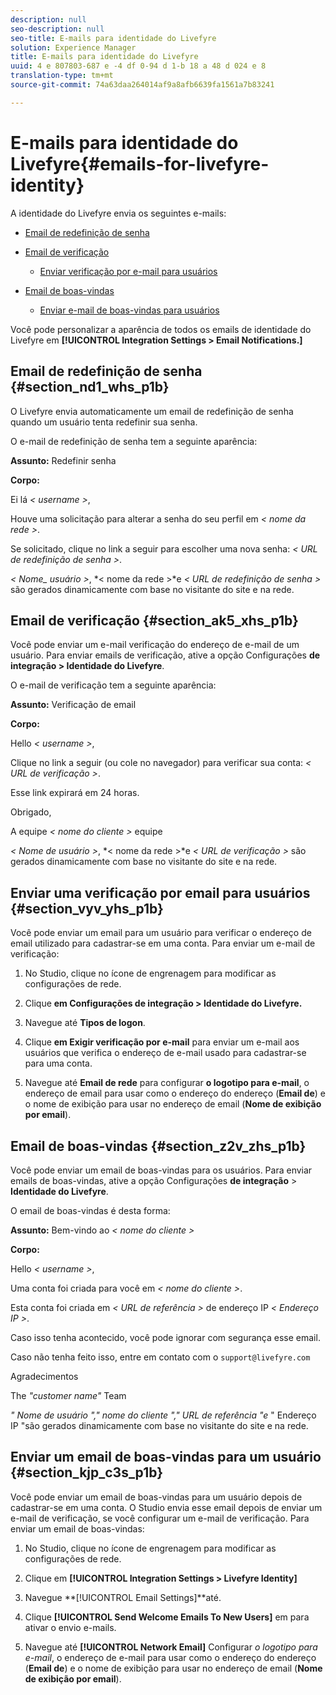 ```yaml
---
description: null
seo-description: null
seo-title: E-mails para identidade do Livefyre
solution: Experience Manager
title: E-mails para identidade do Livefyre
uuid: 4 e 807803-687 e -4 df 0-94 d 1-b 18 a 48 d 024 e 8
translation-type: tm+mt
source-git-commit: 74a63daa264014af9a8afb6639fa1561a7b83241

---
```



# E-mails para identidade do Livefyre{#emails-for-livefyre-identity}

A identidade do Livefyre envia os seguintes e-mails:

* [Email de redefinição de senha](#c_emails_for_livefyre_identity/section_nd1_whs_p1b)
* [Email de verificação](#c_emails_for_livefyre_identity/section_ak5_xhs_p1b)
   * [Enviar verificação por e-mail para usuários](#c_emails_for_livefyre_identity/section_vyv_yhs_p1b)

* [Email de boas-vindas](#c_emails_for_livefyre_identity/section_z2v_zhs_p1b)
   * [Enviar e-mail de boas-vindas para usuários](#c_emails_for_livefyre_identity/section_kjp_c3s_p1b)

Você pode personalizar a aparência de todos os emails de identidade do Livefyre em **[!UICONTROL Integration Settings > Email Notifications.]**

## Email de redefinição de senha {#section_nd1_whs_p1b}

O Livefyre envia automaticamente um email de redefinição de senha quando um usuário tenta redefinir sua senha.

O e-mail de redefinição de senha tem a seguinte aparência:

**Assunto:** Redefinir senha

**Corpo:**

Ei lá *< username >*,

Houve uma solicitação para alterar a senha do seu perfil em *< nome da rede >*.

Se solicitado, clique no link a seguir para escolher uma nova senha: *< URL de redefinição de senha >*.

*< Nome_ usuário >*, *< nome da rede >*e *< URL de redefinição de senha >* são gerados dinamicamente com base no visitante do site e na rede.

## Email de verificação {#section_ak5_xhs_p1b}

Você pode enviar um e-mail verificação do endereço de e-mail de um usuário. Para enviar emails de verificação, ative a opção Configurações **de integração > Identidade do Livefyre**.

O e-mail de verificação tem a seguinte aparência:

**Assunto:** Verificação de email

**Corpo:**

Hello *< username >*,

Clique no link a seguir (ou cole no navegador) para verificar sua conta: *< URL de verificação >*.

Esse link expirará em 24 horas.

Obrigado,

A equipe *< nome do cliente >* equipe

*< Nome de usuário >*, *< nome da rede >*e *< URL de verificação >* são gerados dinamicamente com base no visitante do site e na rede.

## Enviar uma verificação por email para usuários {#section_vyv_yhs_p1b}

Você pode enviar um email para um usuário para verificar o endereço de email utilizado para cadastrar-se em uma conta. Para enviar um e-mail de verificação:

1. No Studio, clique no ícone de engrenagem para modificar as configurações de rede.
1. Clique **em Configurações de integração > Identidade do Livefyre.**

1. Navegue até **Tipos de logon**.
1. Clique **em Exigir verificação por e-mail** para enviar um e-mail aos usuários que verifica o endereço de e-mail usado para cadastrar-se para uma conta.
1. Navegue até **Email de rede** para configurar **o logotipo para e-mail**, o endereço de email para usar como o endereço do endereço (**Email de**) e o nome de exibição para usar no endereço de email (**Nome de exibição por email**).

## Email de boas-vindas {#section_z2v_zhs_p1b}

Você pode enviar um email de boas-vindas para os usuários. Para enviar emails de boas-vindas, ative a opção Configurações **de integração** > **Identidade do Livefyre**.

O email de boas-vindas é desta forma:

**Assunto:** Bem-vindo ao *< nome do cliente >*

**Corpo:**

Hello *< username >*,

Uma conta foi criada para você em *< nome do cliente >*.

Esta conta foi criada em *< URL de referência >* de endereço IP *< Endereço IP >*.

Caso isso tenha acontecido, você pode ignorar com segurança esse email.

Caso não tenha feito isso, entre em contato com o `support@livefyre.com`

Agradecimentos

The *"customer name"* Team

*" Nome de usuário "," nome do cliente "," URL de referência "e* " Endereço IP "são gerados dinamicamente com base no visitante do site e na rede.

## Enviar um email de boas-vindas para um usuário {#section_kjp_c3s_p1b}

Você pode enviar um email de boas-vindas para um usuário depois de cadastrar-se em uma conta. O Studio envia esse email depois de enviar um e-mail de verificação, se você configurar um e-mail de verificação. Para enviar um email de boas-vindas:

1. No Studio, clique no ícone de engrenagem para modificar as configurações de rede.
1. Clique em **[!UICONTROL Integration Settings > Livefyre Identity]**

1. Navegue **[!UICONTROL Email Settings]**até.

1. Clique **[!UICONTROL Send Welcome Emails To New Users]** em para ativar o envio e-mails.
1. Navegue até **[!UICONTROL Network Email]** Configurar *o logotipo para e-mail*, o endereço de e-mail para usar como o endereço do endereço (**Email de**) e o nome de exibição para usar no endereço de email (**Nome de exibição por email**).
